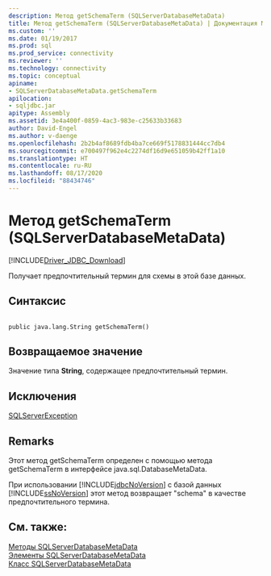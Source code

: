 ```yaml
---
description: Метод getSchemaTerm (SQLServerDatabaseMetaData)
title: Метод getSchemaTerm (SQLServerDatabaseMetaData) | Документация Майкрософт
ms.custom: ''
ms.date: 01/19/2017
ms.prod: sql
ms.prod_service: connectivity
ms.reviewer: ''
ms.technology: connectivity
ms.topic: conceptual
apiname:
- SQLServerDatabaseMetaData.getSchemaTerm
apilocation:
- sqljdbc.jar
apitype: Assembly
ms.assetid: 3e4a400f-0859-4ac3-983e-c25633b33683
author: David-Engel
ms.author: v-daenge
ms.openlocfilehash: 2b2b4af8689fdb4ba7ce669f5178831444cc7db4
ms.sourcegitcommit: e700497f962e4c2274df16d9e651059b42ff1a10
ms.translationtype: HT
ms.contentlocale: ru-RU
ms.lasthandoff: 08/17/2020
ms.locfileid: "88434746"
---
```

# <a name="getschematerm-method-sqlserverdatabasemetadata"></a>Метод getSchemaTerm (SQLServerDatabaseMetaData)
[!INCLUDE[Driver_JDBC_Download](../../../includes/driver_jdbc_download.md)]

  Получает предпочтительный термин для схемы в этой базе данных.  
  
## <a name="syntax"></a>Синтаксис  
  
```  
  
public java.lang.String getSchemaTerm()  
```  
  
## <a name="return-value"></a>Возвращаемое значение  
 Значение типа **String**, содержащее предпочтительный термин.  
  
## <a name="exceptions"></a>Исключения  
 [SQLServerException](../../../connect/jdbc/reference/sqlserverexception-class.md)  
  
## <a name="remarks"></a>Remarks  
 Этот метод getSchemaTerm определен с помощью метода getSchemaTerm в интерфейсе java.sql.DatabaseMetaData.  
  
 При использовании [!INCLUDE[jdbcNoVersion](../../../includes/jdbcnoversion_md.md)] с базой данных [!INCLUDE[ssNoVersion](../../../includes/ssnoversion-md.md)] этот метод возвращает "schema" в качестве предпочтительного термина.  
  
## <a name="see-also"></a>См. также:  
 [Методы SQLServerDatabaseMetaData](../../../connect/jdbc/reference/sqlserverdatabasemetadata-methods.md)   
 [Элементы SQLServerDatabaseMetaData](../../../connect/jdbc/reference/sqlserverdatabasemetadata-members.md)   
 [Класс SQLServerDatabaseMetaData](../../../connect/jdbc/reference/sqlserverdatabasemetadata-class.md)  
  
  
